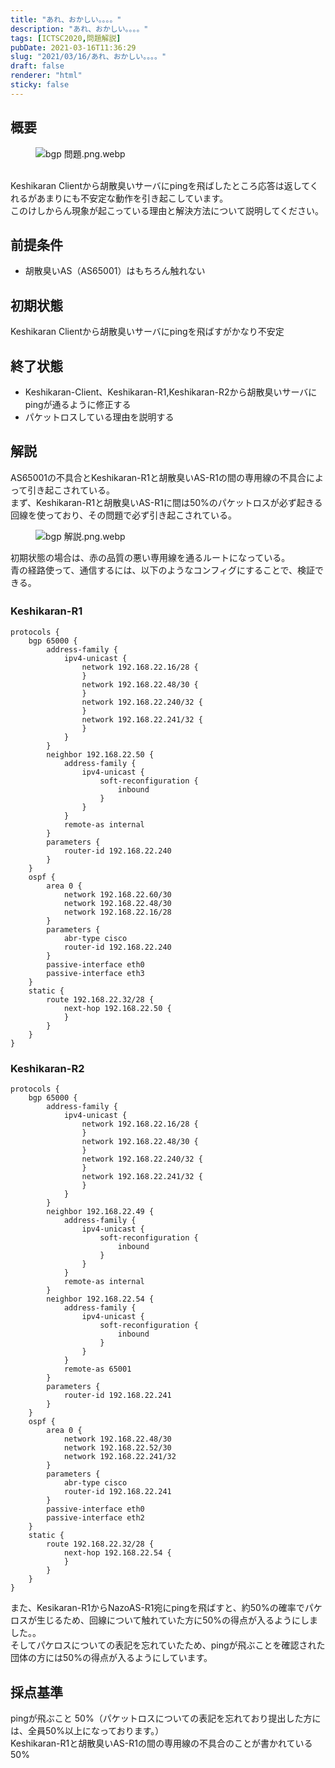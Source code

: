 ```yaml
---
title: "あれ、おかしい。。。。"
description: "あれ、おかしい。。。。"
tags: [ICTSC2020,問題解説]
pubDate: 2021-03-16T11:36:29
slug: "2021/03/16/あれ、おかしい。。。。"
draft: false
renderer: "html"
sticky: false
---
```



<h2>概要</h2>



<figure class="wp-block-image"><img decoding="async" src="https://wiki.icttoracon.net/attachment/6041dbca2f8d9c005ac002cf" alt="bgp 問題.png.webp"/></figure>



<p><br>
Keshikaran Clientから胡散臭いサーバにpingを飛ばしたところ応答は返してくれるがあまりにも不安定な動作を引き起こしています。  <br>
このけしからん現象が起こっている理由と解決方法について説明してください。</p>



<h2>前提条件</h2>



<ul><li>胡散臭いAS（AS65001）はもちろん触れない</li></ul>



<h2>初期状態</h2>



<p>Keshikaran Clientから胡散臭いサーバにpingを飛ばすがかなり不安定</p>



<h2>終了状態</h2>



<ul><li>Keshikaran-Client、Keshikaran-R1,Keshikaran-R2から胡散臭いサーバにpingが通るように修正する</li><li>パケットロスしている理由を説明する</li></ul>



<h2>解説</h2>



<p>AS65001の不具合とKeshikaran-R1と胡散臭いAS-R1の間の専用線の不具合によって引き起こされている。  <br>
まず、Keshikaran-R1と胡散臭いAS-R1に間は50%のパケットロスが必ず起きる回線を使っており、その問題で必ず引き起こされている。</p>



<figure class="wp-block-image"><img decoding="async" src="https://wiki.icttoracon.net/attachment/6040ca822f8d9c005ac002b9" alt="bgp 解説.png.webp"/></figure>



<p>初期状態の場合は、赤の品質の悪い専用線を通るルートになっている。  <br>
青の経路使って、通信するには、以下のようなコンフィグにすることで、検証できる。</p>



<h3>Keshikaran-R1　　</h3>


<div class="wp-block-syntaxhighlighter-code "><pre class="brush: plain; title: ; title: ; notranslate" title=""><code>protocols {
    bgp 65000 {
        address-family {
            ipv4-unicast {
                network 192.168.22.16/28 {
                }
                network 192.168.22.48/30 {
                }
                network 192.168.22.240/32 {
                }
                network 192.168.22.241/32 {
                }
            }
        }
        neighbor 192.168.22.50 {
            address-family {
                ipv4-unicast {
                    soft-reconfiguration {
                        inbound
                    }
                }
            }
            remote-as internal
        }
        parameters {
            router-id 192.168.22.240
        }
    }
    ospf {
        area 0 {
            network 192.168.22.60/30
            network 192.168.22.48/30
            network 192.168.22.16/28
        }
        parameters {
            abr-type cisco
            router-id 192.168.22.240
        }
        passive-interface eth0
        passive-interface eth3
    }
    static {
        route 192.168.22.32/28 {
            next-hop 192.168.22.50 {
            }
        }
    }
}</code></pre></div>


<h3>Keshikaran-R2</h3>


<div class="wp-block-syntaxhighlighter-code "><pre class="brush: plain; title: ; title: ; notranslate" title=""><code>protocols {
    bgp 65000 {
        address-family {
            ipv4-unicast {
                network 192.168.22.16/28 {
                }
                network 192.168.22.48/30 {
                }
                network 192.168.22.240/32 {
                }
                network 192.168.22.241/32 {
                }
            }
        }
        neighbor 192.168.22.49 {
            address-family {
                ipv4-unicast {
                    soft-reconfiguration {
                        inbound
                    }
                }
            }
            remote-as internal
        }
        neighbor 192.168.22.54 {
            address-family {
                ipv4-unicast {
                    soft-reconfiguration {
                        inbound
                    }
                }
            }
            remote-as 65001
        }
        parameters {
            router-id 192.168.22.241
        }
    }
    ospf {
        area 0 {
            network 192.168.22.48/30
            network 192.168.22.52/30
            network 192.168.22.241/32
        }
        parameters {
            abr-type cisco
            router-id 192.168.22.241
        }
        passive-interface eth0
        passive-interface eth2
    }
    static {
        route 192.168.22.32/28 {
            next-hop 192.168.22.54 {
            }
        }
    }
}</code></pre></div>


<p>また、Kesikaran-R1からNazoAS-R1宛にpingを飛ばすと、約50%の確率でパケロスが生じるため、回線について触れていた方に50%の得点が入るようにしました。。　　<br>
そしてパケロスについての表記を忘れていたため、pingが飛ぶことを確認された団体の方には50%の得点が入るようにしています。</p>



<h2>採点基準</h2>



<p>pingが飛ぶこと 50%（パケットロスについての表記を忘れており提出した方には、全員50%以上になっております。）  <br>
Keshikaran-R1と胡散臭いAS-R1の間の専用線の不具合のことが書かれている 50%  </p>
